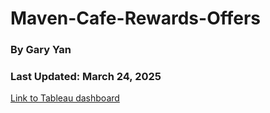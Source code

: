 # Maven-Cafe-Rewards-Offers

### By Gary Yan
### Last Updated: March 24, 2025

[Link to Tableau dashboard](https://public.tableau.com/views/MavenRewards_17428486968610/Dashboard1?:language=en-US&:sid=&:redirect=auth&:display_count=n&:origin=viz_share_link)
